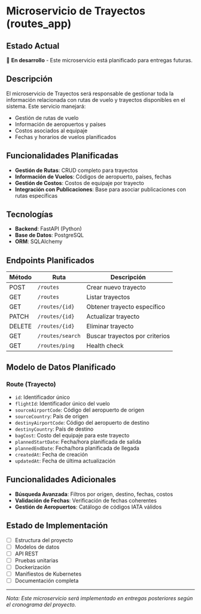 # Microservicio de Trayectos (routes_app)

## Estado Actual

🚧 **En desarrollo** - Este microservicio está planificado para entregas futuras.

## Descripción

El microservicio de Trayectos será responsable de gestionar toda la información relacionada con rutas de vuelo y trayectos disponibles en el sistema. Este servicio manejará:

- Gestión de rutas de vuelo
- Información de aeropuertos y países
- Costos asociados al equipaje
- Fechas y horarios de vuelos planificados

## Funcionalidades Planificadas

- **Gestión de Rutas**: CRUD completo para trayectos
- **Información de Vuelos**: Códigos de aeropuerto, países, fechas
- **Gestión de Costos**: Costos de equipaje por trayecto
- **Integración con Publicaciones**: Base para asociar publicaciones con rutas específicas

## Tecnologías

- **Backend**: FastAPI (Python)
- **Base de Datos**: PostgreSQL
- **ORM**: SQLAlchemy

## Endpoints Planificados

| Método | Ruta | Descripción |
|--------|------|-------------|
| POST | `/routes` | Crear nuevo trayecto |
| GET | `/routes` | Listar trayectos |
| GET | `/routes/{id}` | Obtener trayecto específico |
| PATCH | `/routes/{id}` | Actualizar trayecto |
| DELETE | `/routes/{id}` | Eliminar trayecto |
| GET | `/routes/search` | Buscar trayectos por criterios |
| GET | `/routes/ping` | Health check |

## Modelo de Datos Planificado

### Route (Trayecto)
- `id`: Identificador único
- `flightId`: Identificador único del vuelo
- `sourceAirportCode`: Código del aeropuerto de origen
- `sourceCountry`: País de origen
- `destinyAirportCode`: Código del aeropuerto de destino
- `destinyCountry`: País de destino
- `bagCost`: Costo del equipaje para este trayecto
- `plannedStartDate`: Fecha/hora planificada de salida
- `plannedEndDate`: Fecha/hora planificada de llegada
- `createdAt`: Fecha de creación
- `updatedAt`: Fecha de última actualización

## Funcionalidades Adicionales

- **Búsqueda Avanzada**: Filtros por origen, destino, fechas, costos
- **Validación de Fechas**: Verificación de fechas coherentes
- **Gestión de Aeropuertos**: Catálogo de códigos IATA válidos

## Estado de Implementación

- [ ] Estructura del proyecto
- [ ] Modelos de datos
- [ ] API REST
- [ ] Pruebas unitarias
- [ ] Dockerización
- [ ] Manifiestos de Kubernetes
- [ ] Documentación completa

---

*Nota: Este microservicio será implementado en entregas posteriores según el cronograma del proyecto.*